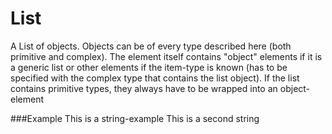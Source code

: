 List===A List of objects. Objects can be of every type described here (both primitive and complex). The element itself contains "object" elements if it is a generic list or other elements if the item-type is known (has to be specified with the complex type that contains the list object).If the list contains primitive types, they always have to be wrapped into an object-element ###Example	<object type="list">		<object type="string">This is a string-example</object>		<object type="string">This is a second string</object>	</object>